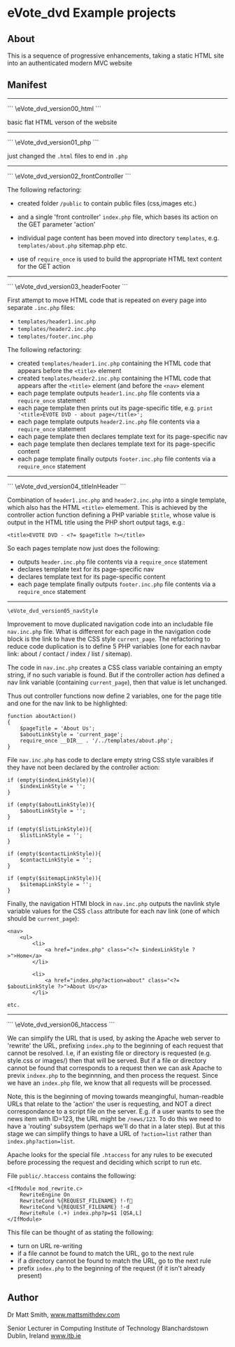 eVote_dvd Example projects
===========================

About
-------------------------------------------------------
This is a sequence of progressive enhancements, taking a static HTML site
into an authenticated modern MVC website


Manifest
-------------------------------------------------------

<hr>
```
\eVote_dvd_version00_html
```

basic flat HTML verson of the website

<hr>
```
\eVote_dvd_version01_php
```

just changed the ```.html``` files to end in ```.php```

<hr>
```
\eVote_dvd_version02_frontController
```

The following refactoring:

* created folder ```/public``` to contain public files (css,images etc.) 

* and a single 'front controller' ```index.php``` file, which bases its action on the GET parameter 'action'

* individual page content has been moved into directory ```templates```, e.g. ```templates/about.php``` sitemap.php etc.

* use of ```require_once``` is used to build the appropriate HTML text content for the GET action

<hr>
```
\eVote_dvd_version03_headerFooter
```

First attempt to move HTML code that is repeated on every page into separate ```.inc.php``` files:

* ```templates/header1.inc.php```
* ```templates/header2.inc.php```
* ```templates/footer.inc.php```


The following refactoring:

* created ```templates/header1.inc.php``` containing the HTML code that appears before the ```<title>``` element
* created ```templates/header2.inc.php``` containing the HTML code that appears after the ```<title>``` element (and before the ```<nav>``` element
* each page template outputs ```header1.inc.php``` file contents via a ```require_once``` statement
* each page template then prints out its page-specific title, e.g. ```print '<title>EVOTE DVD - about page</title>';```
* each page template outputs ```header2.inc.php``` file contents via a ```require_once``` statement
* each page template then declares template text for its page-specific nav
* each page template then declares template text for its page-specific content 
* each page template finally outputs ```footer.inc.php``` file contents via a ```require_once``` statement


<hr>
```
\eVote_dvd_version04_titleInHeader
```

Combination of ```header1.inc.php``` and ```header2.inc.php``` into a single template, which also has the HTML ```<title>``` elemement. This is achieved by the controller action function defining a PHP variable ```$title```, whose value is output in the HTML title using the PHP short output tags, e.g.:

```
<title>EVOTE DVD - <?= $pageTitle ?></title>
```

So each pages template now just does the following:

* outputs ```header.inc.php``` file contents via a ```require_once``` statement
* declares template text for its page-specific nav
* declares template text for its page-specific content 
* each page template finally outputs ```footer.inc.php``` file contents via a ```require_once``` statement

<hr>

```
\eVote_dvd_version05_navStyle
```

Improvement to move duplicated navigation code into an includable file ```nav.inc.php``` file.
What is different for each page in the navigation code block is the link to have the CSS style ```current_page```. The refactoring to reduce code duplication is to define 5 PHP variables (one for each navbar link: about / contact / index / list / sitemap).

The code in ```nav.inc.php``` creates a CSS class variable containing an empty string, if no such variable is found. But if the controller action *has* defined a nav link variable (containing ```current_page```), then that value is let unchanged.

Thus out controller functions now define 2 variables, one for the page title and one for the nav link to be highlighted:

```
function aboutAction()
{
    $pageTitle = 'About Us';
    $aboutLinkStyle = 'current_page';
    require_once __DIR__ . '/../templates/about.php';
}
```

File ```nav.inc.php``` has code to declare empty string CSS style varaibles if they have not been declared by the controller action:

    if (empty($indexLinkStyle)){
        $indexLinkStyle = '';
    }
    
    if (empty($aboutLinkStyle)){
        $aboutLinkStyle = '';
    }
    
    if (empty($listLinkStyle)){
        $listLinkStyle = '';
    }
    
    if (empty($contactLinkStyle)){
        $contactLinkStyle = '';
    }
    
    if (empty($sitemapLinkStyle)){
        $sitemapLinkStyle = '';
    }

Finally, the navigation HTMl block in ```nav.inc.php``` outputs the navlink style variable values for the CSS ```class``` attribute for each nav link (one of which should be ```current_page```):

    <nav>
        <ul>
            <li>
                <a href="index.php" class="<?= $indexLinkStyle ?>">Home</a>
            </li>
    
            <li>
                <a href="index.php?action=about" class="<?= $aboutLinkStyle ?>">About Us</a>
            </li>

    etc.

<hr>
```
\eVote_dvd_version06_htaccess
```

We can simplify the URL that is used, by asking the Apache web server to 'rewrite' the URL, prefixing ```index.php``` to the beginning of each request that cannot be resolved. I.e, if an existing file or directory is requested (e.g. style.css or images/) then that will be served. But if a file or directory cannot be found that corresponds to a request then we can ask Apache to previx ```indxex.php``` to the beginnning, and then process the request. Since we have an ```index.php``` file, we know that all requests will be processed.

Note, this is the beginning of moving towards meangingful, human-readble URLs that relate to the 'action' the user is requesting, and NOT a direct correspondance to a script file on the server. E.g. if a user wants to see the news item with ID=123, the URL might be ```/news/123```. To do this we need to have a 'routing' subsystem (perhaps we'll do that in a later step). But at this stage we can simplify things to have a URL of ```?action=list``` rather than ```index.php?action=list```. 

Apache looks for the special file ```.htaccess``` for any rules to be executed before processing the request and deciding which script to run etc.

File ```public/.htaccess``` contains the following:

    <IfModule mod_rewrite.c>
        RewriteEngine On
        RewriteCond %{REQUEST_FILENAME} !-f
        RewriteCond %{REQUEST_FILENAME} !-d
        RewriteRule (.+) index.php?p=$1 [QSA,L]
    </IfModule>

This file can be thought of as stating the following:

* turn on URL re-writing
* if a file cannot be found to match the URL, go to the next rule
* if a directory cannot be found to match the URL, go to the next rule
* prefix ```index.php``` to the beginning of the request (if it isn't already present)



Author
-------------------------------------------------------

Dr Matt Smith,
www.mattsmithdev.com

Senior Lecturer in Computing
Institute of Technology Blanchardstown
Dublin, Ireland
www.itb.ie
